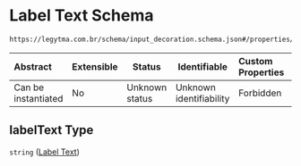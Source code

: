 # Label Text Schema

```txt
https://legytma.com.br/schema/input_decoration.schema.json#/properties/labelText
```




| Abstract            | Extensible | Status         | Identifiable            | Custom Properties | Additional Properties | Access Restrictions | Defined In                                                                                      |
| :------------------ | ---------- | -------------- | ----------------------- | :---------------- | --------------------- | ------------------- | ----------------------------------------------------------------------------------------------- |
| Can be instantiated | No         | Unknown status | Unknown identifiability | Forbidden         | Allowed               | none                | [input_decoration.schema.json\*](../schema/input_decoration.schema.json "open original schema") |

## labelText Type

`string` ([Label Text](input_decoration-properties-label-text.md))

